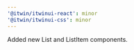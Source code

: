 ```yaml
---
'@itwin/itwinui-react': minor
'@itwin/itwinui-css': minor
---
```


Added new List and ListItem components.
